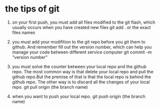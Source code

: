 # the tips of git

 1. on your first push, you must add all files modified to the git flash, which usually occurs when you have created new files
 git add . or the exact files names

 2. you must add your modifition to the git repo before you git them to github. And remember fill out the version number, which can help you manage your code between different service computer
git commit -m "version number"

 3. you must solve the counter between your local repo and the github repo. The most common way is that delete your local repo and pull the github repo.But the premise of that is that the local repo is behind the github repo. The other way is to discard all the changes of your local repo.
 git pull origin (the branch name)

 4. when you want to push your local repo.
 git push origin (the branch name)